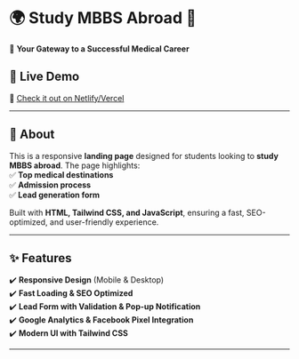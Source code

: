 # 🌍 Study MBBS Abroad 🏥  

🚀 **Your Gateway to a Successful Medical Career**  

## 📌 Live Demo  
🔗 [Check it out on Netlify/Vercel](https://mbbs-abroad-iaj4.vercel.app/)  

---

## 📖 About  
This is a responsive **landing page** designed for students looking to **study MBBS abroad**. The page highlights:  
✅ **Top medical destinations**  
✅ **Admission process**  
✅ **Lead generation form**  

Built with **HTML, Tailwind CSS, and JavaScript**, ensuring a fast, SEO-optimized, and user-friendly experience.  

---

## ✨ Features  
✔️ **Responsive Design** (Mobile & Desktop)  
✔️ **Fast Loading & SEO Optimized**  
✔️ **Lead Form with Validation & Pop-up Notification**  
✔️ **Google Analytics & Facebook Pixel Integration**  
✔️ **Modern UI with Tailwind CSS**  

---
